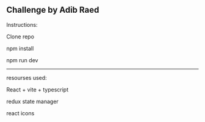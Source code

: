 Challenge by Adib Raed
-------------------------------------------------------
Instructions:

  Clone repo
  
  npm install
  
  npm run dev

---------------------------------------------------------
resourses used:

React + vite + typescript

redux state manager

react icons
